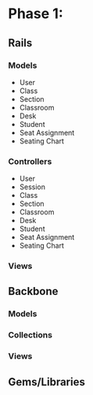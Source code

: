# Phase 1: 

## Rails
### Models
* User
* Class
* Section
* Classroom
* Desk
* Student
* Seat Assignment
* Seating Chart

### Controllers
* User
* Session
* Class
* Section
* Classroom
* Desk
* Student
* Seat Assignment
* Seating Chart

### Views

## Backbone
### Models

### Collections

### Views

## Gems/Libraries
